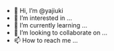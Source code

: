 - 👋 Hi, I’m @yajiuki
- 👀 I’m interested in ...
- 🌱 I’m currently learning ...
- 💞️ I’m looking to collaborate on ...
- 📫 How to reach me ...

<!---
yajiuki/yajiuki is a ✨ special ✨ repository because its `README.md` (this file) appears on your GitHub profile.
You can click the Preview link to take a look at your changes.
--->
